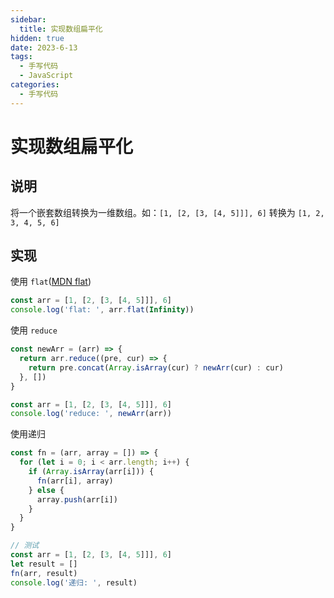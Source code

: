 ```yaml
---
sidebar:
  title: 实现数组扁平化
hidden: true
date: 2023-6-13
tags:
  - 手写代码
  - JavaScript
categories:
  - 手写代码
---
```


# 实现数组扁平化

## 说明

将一个嵌套数组转换为一维数组。如：`[1, [2, [3, [4, 5]]], 6]` 转换为 `[1, 2, 3, 4, 5, 6]`

## 实现

使用 `flat`([MDN flat](https://developer.mozilla.org/zh-CN/docs/Web/JavaScript/Reference/Global_Objects/Array/flat))

```js
const arr = [1, [2, [3, [4, 5]]], 6]
console.log('flat: ', arr.flat(Infinity))
```

使用 `reduce`

```js
const newArr = (arr) => {
  return arr.reduce((pre, cur) => {
    return pre.concat(Array.isArray(cur) ? newArr(cur) : cur)
  }, [])
}

const arr = [1, [2, [3, [4, 5]]], 6]
console.log('reduce: ', newArr(arr))
```

使用递归

```js
const fn = (arr, array = []) => {
  for (let i = 0; i < arr.length; i++) {
    if (Array.isArray(arr[i])) {
      fn(arr[i], array)
    } else {
      array.push(arr[i])
    }
  }
}

// 测试
const arr = [1, [2, [3, [4, 5]]], 6]
let result = []
fn(arr, result)
console.log('递归: ', result)
```